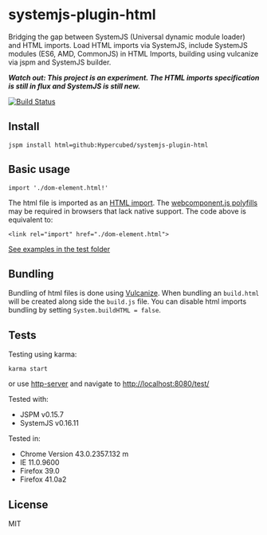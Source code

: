 systemjs-plugin-html
===========

Bridging the gap between SystemJS (Universal dynamic module loader) and HTML imports.  Load HTML imports via SystemJS, include SystemJS modules (ES6, AMD, CommonJS) in HTML Imports, building using vulcanize via jspm and SystemJS builder.

***Watch out: This project is an experiment.  The HTML imports specification is still in flux and SystemJS is still new.***

[![Build Status](https://travis-ci.org/Hypercubed/systemjs-plugin-html.svg?branch=master)](https://travis-ci.org/Hypercubed/systemjs-plugin-html)

## Install

```
jspm install html=github:Hypercubed/systemjs-plugin-html
```

## Basic usage

```
import './dom-element.html!'
```

The html file is imported as an [HTML import](http://www.html5rocks.com/en/tutorials/webcomponents/imports/).  The [webcomponent.js polyfills](http://webcomponents.org/) may be required in browsers that lack native support.  The code above is equivalent to:

```
<link rel="import" href="./dom-element.html">
```

[See examples in the test folder](https://github.com/Hypercubed/systemjs-plugin-html/tree/master/test)

## Bundling

Bundling of html files is done using [Vulcanize](https://github.com/Polymer/vulcanize).  When bundling an `build.html` will be created along side the `build.js` file.  You can disable html imports bundling by setting `System.buildHTML = false`.

## Tests

Testing using karma:

```
karma start
```

or use [http-server](https://github.com/indexzero/http-server) and navigate to [http://localhost:8080/test/](http://localhost:8080/test/)

Tested with:

* JSPM v0.15.7
* SystemJS v0.16.11

Tested in:

* Chrome Version 43.0.2357.132 m
* IE 11.0.9600
* Firefox 39.0
* Firefox 41.0a2

## License

MIT
